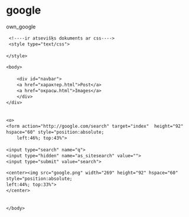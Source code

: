 # google
own_google

<!DOCTYPE HTML>
<html>

   <head>
     <meta charset="UTF-8"/>
     <title>Search system</title>
     <link rel="stylesheet" type="text/css" href="stylee.css"/>


	 <!----ir atsevišķs dokuments ar css---->
	 <style type="text/css">
		 
	</style>	 
   </head>
   
	<body>

		<div id="navbar">		
		<a href="характер.html">Post</a>
		<a href="окрасы.html">Images</a>
		</div>
	</div>


	<o>
	<form action="http://google.com/search" target="index"  height="92" hspace="60" style="position:absolute;
		left:46%; top:43%">
	
	<input type="search" name="q">
	<input type="hidden" name="as_sitesearch" value="">
	<input type="submit" value="search">
</form></o>

	<center><img src="google.png" width="269" height="92" hspace="60" style="position:absolute;
	left:44%; top:33%">
	</center>
	

	</body>
</html>
